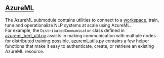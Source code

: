 ## [AzureML](.)

The AzureML submodule contains utilities to connect to a
[workspace](https://docs.microsoft.com/en-us/azure/machine-learning/service/how-to-manage-workspace),
train, tune and operationalize NLP systems at scale using AzureML.   
For example, the `DistributedCommunicator` class defined in
[azureml_bert_util.py](./azureml_bert_util.py) assists in making communication with multiple nodes
for distributed training possible. [azureml_utils.py](./azureml_utils.py) contains a few helper functions that make it easy to authenticate, create, or retrieve an existing AzureML resource.
